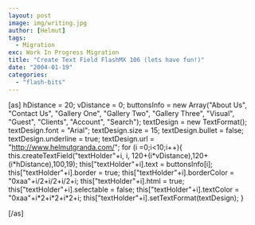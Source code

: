 ```yaml
---
layout: post
image: img/writing.jpg
author: [Helmut]
tags:
  - Migration
exc: Work In Progress Migration
title: "Create Text Field FlashMX 106 (lets have fun!)"
date: "2004-01-19"
categories: 
  - "flash-bits"
---
```


\[as\] hDistance = 20; vDistance = 0; buttonsInfo = new Array("About Us", "Contact Us", "Gallery One", "Gallery Two", "Gallery Three", "Visual", "Guest", "Clients", "Account", "Search"); textDesign = new TextFormat(); textDesign.font = "Arial"; textDesign.size = 15; textDesign.bullet = false; textDesign.underline = true; textDesign.url = "http://www.helmutgranda.com/"; for (i =0;i<10;i++){ this.createTextField("textHolder"+i, i, 120+(i\*vDistance),120+(i\*hDistance),100,19); this\["textHolder"+i\].text = buttonsInfo\[i\]; this\["textHolder"+i\].border = true; this\["textHolder"+i\].borderColor = "0xaa"+i/2+i/2+i/2+i; this\["textHolder"+i\].html = true; this\["textHolder"+i\].selectable = false; this\["textHolder"+i\].textColor = "0xaa"+i\*2+i\*2+i\*2+i; this\["textHolder"+i\].setTextFormat(textDesign); }

\[/as\]
